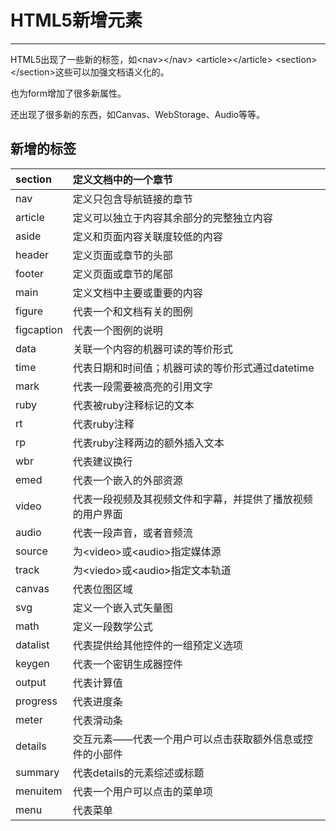 # HTML5新增元素

---

HTML5出现了一些新的标签，如&lt;nav&gt;&lt;/nav&gt; &lt;article&gt;&lt;/article&gt; &lt;section&gt;&lt;/section&gt;这些可以加强文档语义化的。

也为form增加了很多新属性。

还出现了很多新的东西，如Canvas、WebStorage、Audio等等。

## 新增的标签

| section | 定义文档中的一个章节 |
| :--- | :--- |
| nav | 定义只包含导航链接的章节 |
| article | 定义可以独立于内容其余部分的完整独立内容 |
| aside | 定义和页面内容关联度较低的内容 |
| header | 定义页面或章节的头部 |
| footer | 定义页面或章节的尾部 |
| main | 定义文档中主要或重要的内容 |
| figure | 代表一个和文档有关的图例 |
| figcaption | 代表一个图例的说明 |
| data | 关联一个内容的机器可读的等价形式 |
| time | 代表日期和时间值；机器可读的等价形式通过datetime |
| mark | 代表一段需要被高亮的引用文字 |
| ruby | 代表被ruby注释标记的文本 |
| rt | 代表ruby注释 |
| rp | 代表ruby注释两边的额外插入文本 |
| wbr | 代表建议换行 |
| emed | 代表一个嵌入的外部资源 |
| video | 代表一段视频及其视频文件和字幕，并提供了播放视频的用户界面 |
| audio | 代表一段声音，或者音频流 |
| source | 为&lt;video&gt;或&lt;audio&gt;指定媒体源 |
| track | 为&lt;viedo&gt;或&lt;audio&gt;指定文本轨道 |
| canvas | 代表位图区域 |
| svg | 定义一个嵌入式矢量图 |
| math | 定义一段数学公式 |
| datalist | 代表提供给其他控件的一组预定义选项 |
| keygen | 代表一个密钥生成器控件 |
| output | 代表计算值 |
| progress | 代表进度条 |
| meter | 代表滑动条 |
| details | 交互元素——代表一个用户可以点击获取额外信息或控件的小部件 |
| summary | 代表details的元素综述或标题 |
| menuitem | 代表一个用户可以点击的菜单项 |
| menu | 代表菜单 |




